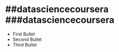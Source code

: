 ##datasciencecoursera
###datasciencecoursera
===================
* First Bullet
* Second Bullet
* Third Bullet
